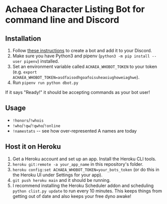# Achaea Character Listing Bot for command line and Discord

## Installation

1. Follow [these instructions](https://discordpy.readthedocs.io/en/stable/discord.html#discord-intro) to create a bot and add it to your Discord.
2. Make sure you have Python3 and pipenv (`python3 -m pip install --user pipenv`) installed.
3. Set an environment variable called `ACHAEA_WHOBOT_TOKEN` to your token (e.g. `export ACHAEA_WHOBOT_TOKEN=asdfaisodhgoafoisuheaoiughoweiaghwe`).
4. Run `pipenv run python dbot.py`

If it says "Ready!" it should be accepting commands as your bot user!

## Usage

 - `!honors`/`!whois` <CharacterName>
 - `!who`/`!qw`/`!qwho`/`!online`
 - `!namestats` -- see how over-represented A names are today

## Host it on Heroku

1. Get a Heroku account and set up an app. Install the Heroku CLI tools.
2. `heroku git:remote -a your_app_name` in this repository's folder.
3. `heroku config:set ACHAEA_WHOBOT_TOKEN=your_bots_token` (or do this in the Heroku UI under Settings for your app).
4. `git push heroku main` and it should be running.
5. I recommend installing the Heroku Scheduler addon and scheduling `python clist.py update` to run every 10 minutes. This keeps things from getting out of date and also keeps your free dyno awake!
